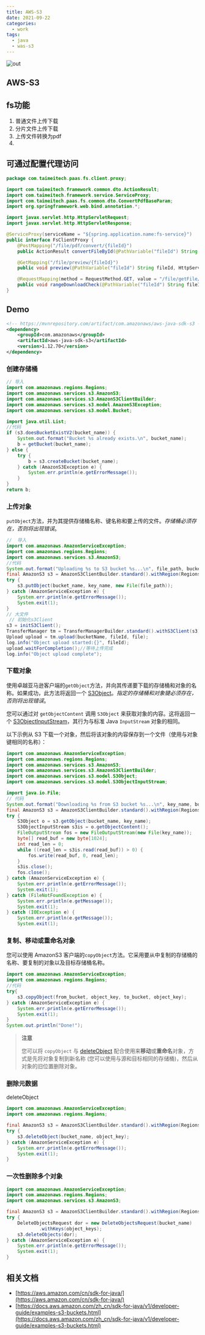 ```yaml
---
title: AWS-S3
date: 2021-09-22
categories:
  - work
tags:
  - java
  - was-s3
---
```




![out](https://cdn.jsdelivr.net/gh/qbmzc/images/2021/202109221604626.jpg)

<!-- more -->

## AWS-S3

## fs功能

1. 普通文件上传下载
2. 分片文件上传下载
3. 上传文件转换为pdf
4. 

## 可通过配置代理访问

```java
package com.taimeitech.paas.fs.client.proxy;

import com.taimeitech.framework.common.dto.ActionResult;
import com.taimeitech.framework.service.ServiceProxy;
import com.taimeitech.paas.fs.common.dto.ConvertPdfBaseParam;
import org.springframework.web.bind.annotation.*;

import javax.servlet.http.HttpServletRequest;
import javax.servlet.http.HttpServletResponse;

@ServiceProxy(serviceName = "${spring.application.name:fs-service}")
public interface FsClientProxy {
    @PostMapping("/file/pdf/convert/{fileId}")
    public ActionResult convertFileById(@PathVariable("fileId") String fileId, @RequestParam(value = "hurry", required = false) Boolean hurry, @RequestBody(required = false) ConvertPdfBaseParam request);

    @GetMapping("/file/preview/{fileId}")
    public void preview(@PathVariable("fileId") String fileId, HttpServletRequest req, HttpServletResponse resp);

    @RequestMapping(method = RequestMethod.GET, value = "/file/getFile/{fileId}")
    public void rangeDownloadCheck(@PathVariable("fileId") String fileId, HttpServletResponse resp);
}

```



## Demo

```xml
<!-- https://mvnrepository.com/artifact/com.amazonaws/aws-java-sdk-s3 -->
<dependency>
    <groupId>com.amazonaws</groupId>
    <artifactId>aws-java-sdk-s3</artifactId>
    <version>1.12.70</version>
</dependency>
```



### 创建存储桶

```java
// 导入
import com.amazonaws.regions.Regions;
import com.amazonaws.services.s3.AmazonS3;
import com.amazonaws.services.s3.AmazonS3ClientBuilder;
import com.amazonaws.services.s3.model.AmazonS3Exception;
import com.amazonaws.services.s3.model.Bucket;

import java.util.List;
//代码
if (s3.doesBucketExistV2(bucket_name)) {
    System.out.format("Bucket %s already exists.\n", bucket_name);
    b = getBucket(bucket_name);
} else {
    try {
        b = s3.createBucket(bucket_name);
    } catch (AmazonS3Exception e) {
        System.err.println(e.getErrorMessage());
    }
}
return b;
```

### 上传对象

`putObject`方法，并为其提供存储桶名称、键名称和要上传的文件。*存储桶必须存在，否则将出现错误*。

```java
//	导入
import com.amazonaws.AmazonServiceException;
import com.amazonaws.regions.Regions;
import com.amazonaws.services.s3.AmazonS3;
//代码
System.out.format("Uploading %s to S3 bucket %s...\n", file_path, bucket_name);
final AmazonS3 s3 = AmazonS3ClientBuilder.standard().withRegion(Regions.DEFAULT_REGION).build();
try {
    s3.putObject(bucket_name, key_name, new File(file_path));
} catch (AmazonServiceException e) {
    System.err.println(e.getErrorMessage());
    System.exit(1);
}
// 大文件
 // 初始化s3Client
s3 = initS3Client();
TransferManager tm = TransferManagerBuilder.standard().withS3Client(s3).build();
Upload upload = tm.upload(bucketName, fileId, file);
log.info("Object upload started:{}", fileId);
upload.waitForCompletion();//等待上传完成
log.info("Object upload complete");
```



### 下载对象

使用卓越亚马逊客户端的`getObject`方法，并向其传递要下载的存储桶和对象的名称。如果成功，此方法将返回一个 [S3Object](https://docs.aws.amazon.com/sdk-for-java/v1/reference/com/amazonaws/services/s3/model/S3Object.html)。*指定的存储桶和对象键必须存在，否则将出现错误*。

您可以通过对 `getObjectContent` 调用 `S3Object` 来获取对象的内容。这将返回一个 [S3ObjectInputStream](https://docs.aws.amazon.com/sdk-for-java/v1/reference/com/amazonaws/services/s3/model/S3ObjectInputStream.html)，其行为与标准 Java `InputStream` 对象的相同。

以下示例从 S3 下载一个对象，然后将该对象的内容保存到一个文件（使用与对象键相同的名称）：

```java
import com.amazonaws.AmazonServiceException;
import com.amazonaws.regions.Regions;
import com.amazonaws.services.s3.AmazonS3;
import com.amazonaws.services.s3.AmazonS3ClientBuilder;
import com.amazonaws.services.s3.model.S3Object;
import com.amazonaws.services.s3.model.S3ObjectInputStream;

import java.io.File;
// 代码
System.out.format("Downloading %s from S3 bucket %s...\n", key_name, bucket_name);
final AmazonS3 s3 = AmazonS3ClientBuilder.standard().withRegion(Regions.DEFAULT_REGION).build();
try {
    S3Object o = s3.getObject(bucket_name, key_name);
    S3ObjectInputStream s3is = o.getObjectContent();
    FileOutputStream fos = new FileOutputStream(new File(key_name));
    byte[] read_buf = new byte[1024];
    int read_len = 0;
    while ((read_len = s3is.read(read_buf)) > 0) {
        fos.write(read_buf, 0, read_len);
    }
    s3is.close();
    fos.close();
} catch (AmazonServiceException e) {
    System.err.println(e.getErrorMessage());
    System.exit(1);
} catch (FileNotFoundException e) {
    System.err.println(e.getMessage());
    System.exit(1);
} catch (IOException e) {
    System.err.println(e.getMessage());
    System.exit(1);
```



### 复制、移动或重命名对象

您可以使用 AmazonS3 客户端的`copyObject`方法。它采用要从中复制的存储桶的名称、要复制的对象以及目标存储桶名称。

```java
import com.amazonaws.AmazonServiceException;
import com.amazonaws.regions.Regions;
//代码
try{
    s3.copyObject(from_bucket, object_key, to_bucket, object_key);
} catch (AmazonServiceException e) {
    System.err.println(e.getErrorMessage());
    System.exit(1);
}
System.out.println("Done!");
```



> **注意**
>
> 您可以将 `copyObject` 与 [deleteObject](https://docs.aws.amazon.com/zh_cn/sdk-for-java/v1/developer-guide/examples-s3-objects.html#delete-object) 配合使用来**移动**或**重命名**对象，方式是先将对象复制到新名称 (您可以使用与源和目标相同的存储桶)，然后从对象的旧位置删除对象。

### 删除元数据

deleteObject

```java
import com.amazonaws.AmazonServiceException;
import com.amazonaws.regions.Regions;

final AmazonS3 s3 = AmazonS3ClientBuilder.standard().withRegion(Regions.DEFAULT_REGION).build();
try {
    s3.deleteObject(bucket_name, object_key);
} catch (AmazonServiceException e) {
    System.err.println(e.getErrorMessage());
    System.exit(1);
}
```

### 一次性删除多个对象

```java
import com.amazonaws.AmazonServiceException;
import com.amazonaws.regions.Regions;
import com.amazonaws.services.s3.AmazonS3;

final AmazonS3 s3 = AmazonS3ClientBuilder.standard().withRegion(Regions.DEFAULT_REGION).build();
try {
    DeleteObjectsRequest dor = new DeleteObjectsRequest(bucket_name)
            .withKeys(object_keys);
    s3.deleteObjects(dor);
} catch (AmazonServiceException e) {
    System.err.println(e.getErrorMessage());
    System.exit(1);
}
```





## 相关文档

- [https://aws.amazon.com/cn/sdk-for-java/](https://aws.amazon.com/cn/sdk-for-java/)
- [https://docs.aws.amazon.com/zh_cn/sdk-for-java/v1/developer-guide/examples-s3-buckets.html](https://docs.aws.amazon.com/zh_cn/sdk-for-java/v1/developer-guide/examples-s3-buckets.html)